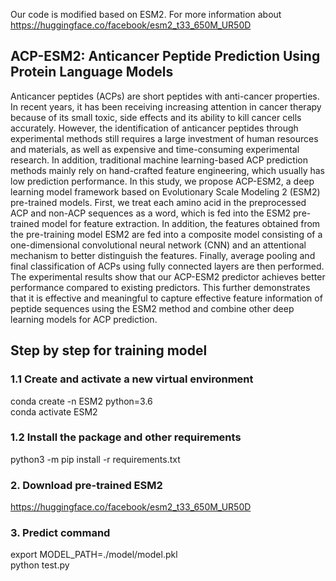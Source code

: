 Our code is modified based on ESM2. For more information about https://huggingface.co/facebook/esm2_t33_650M_UR50D
## ACP-ESM2: Anticancer Peptide Prediction Using Protein Language Models
Anticancer peptides (ACPs) are short peptides with anti-cancer properties. In recent years, it has been receiving increasing attention in cancer therapy because of its small toxic, side effects and its ability to kill cancer cells accurately. However, the identification of anticancer peptides through experimental methods still requires a large investment of human resources and materials, as well as expensive and time-consuming experimental research. In addition, traditional machine learning-based ACP prediction methods mainly rely on hand-crafted feature engineering, which usually has low prediction performance. In this study, we propose ACP-ESM2, a deep learning model framework based on Evolutionary Scale Modeling 2 (ESM2) pre-trained models. First, we treat each amino acid in the preprocessed ACP and non-ACP sequences as a word, which is fed into the ESM2 pre-trained model for feature extraction. In addition, the features obtained from the pre-training model ESM2 are fed into a composite model consisting of a one-dimensional convolutional neural network (CNN) and an attentional mechanism to better distinguish the features. Finally, average pooling and final classification of ACPs using fully connected layers are then performed. The experimental results show that our ACP-ESM2 predictor achieves better performance compared to existing predictors. This further demonstrates that it is effective and meaningful to capture effective feature information of peptide sequences using the ESM2 method and combine other deep learning models for ACP prediction.
## Step by step for training model	
### 1.1 Create and activate a new virtual environment
conda create -n ESM2 python=3.6 <br>
conda activate ESM2
### 1.2 Install the package and other requirements
python3 -m pip install -r requirements.txt
### 2. Download pre-trained ESM2
https://huggingface.co/facebook/esm2_t33_650M_UR50D
### 3. Predict command 
export MODEL_PATH=./model/model.pkl <br>
python test.py
